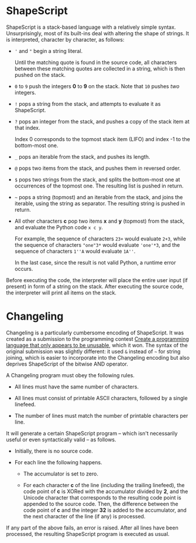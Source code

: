 # ShapeScript

ShapeScript is a stack-based language with a relatively simple syntax. Unsurprisingly, most of its built-ins deal with altering the shape of strings. It is interpreted, character by character, as follows:

* `'` and `"` begin a string literal.

  Until the matching quote is found in the source code, all characters between these matching quotes are collected in a string, which is then pushed on the stack.

* `0` to `9` push the integers **0** to **9** on the stack. Note that `10` pushes *two* integers.

* `!` pops a string from the stack, and attempts to evaluate it as ShapeScript.

* `?` pops an integer from the stack, and pushes a copy of the stack item at that index.

  Index 0 corresponds to the topmost stack item (LIFO) and index -1 to the bottom-most one.

* `_` pops an iterable from the stack, and pushes its length.

* `@` pops two items from the stack, and pushes them in reversed order.

* `$` pops two strings from the stack, and splits the bottom-most one at occurrences of the topmost one. The resulting list is pushed in return.

* `~` pops a string (topmost) and an iterable from the stack, and joins the iterable, using the string as separator. The resulting string is pushed in return.

* All other characters **c** pop two items **x** and **y** (topmost) from the stack, and  evaluate the Python code `x c y`.

  For example, the sequence of characters `23+` would evaluate `2+3`, while the sequence of characters `"one"3*` would evaluate `'one'*3`, and the sequence of characters `1''A` would evaluate `1A''`.

  In the last case, since the result is not valid Python, a runtime error occurs.

Before executing the code, the interpreter will place the entire user input (if present) in form of a string on the stack. After executing the source code, the interpreter will print all items on the stack.

# Changeling

Changeling is a particularly cumbersome encoding of ShapeScript. It was created as a submission to the programming contest [Create a programming language that only appears to be unusable][contest], which it won. The syntax of the original submission was slightly different: it used `&` instead of  `~` for string joining, which is easier to incorporate into the Changeling encoding but also deprives ShapeScript of the bitwise AND operator.

A Changeling program must obey the following rules.

* All lines must have the same number of characters.

* All lines must consist of printable ASCII characters, followed by a single linefeed.

* The number of lines must match the number of printable characters per line.

It will generate a certain ShapeScript program – which isn't necessarily useful or even syntactically valid – as follows.

* Initially, there is no source code.

* For each line the following happens.

  * The accumulator is set to zero.

  * For each character **c** of the line (including the trailing linefeed), the code point of **c** is XORed with the accumulator divided by **2**, and the Unicode character that corresponds to the resulting code point is appended to the source code. Then, the difference between the code point of **c** and the integer **32** is added to the accumulator, and the next character of the line (if any) is processed.

If any part of the above fails, an error is raised. After all lines have been processed, the resulting ShapeScript program is executed as usual.

[contest]: http://codegolf.stackexchange.com/a/62064/12012 "Create a programming language that only appears to be unusable - Programming Puzzles & Code Golf Stack Exchange"
